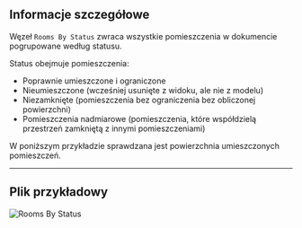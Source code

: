 ## Informacje szczegółowe
Węzeł `Rooms By Status` zwraca wszystkie pomieszczenia w dokumencie pogrupowane według statusu.

Status obejmuje pomieszczenia:
- Poprawnie umieszczone i ograniczone
- Nieumieszczone (wcześniej usunięte z widoku, ale nie z modelu)
- Niezamknięte (pomieszczenia bez ograniczenia bez obliczonej powierzchni)
- Pomieszczenia nadmiarowe (pomieszczenia, które współdzielą przestrzeń zamkniętą z innymi pomieszczeniami)

W poniższym przykładzie sprawdzana jest powierzchnia umieszczonych pomieszczeń.
___
## Plik przykładowy

![Rooms By Status](./DSRevitNodesUI.RoomsByStatus_img.jpg)
